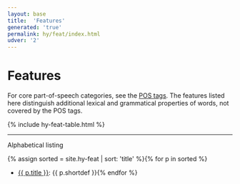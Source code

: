 ```yaml
---
layout: base
title:  'Features'
generated: 'true'
permalink: hy/feat/index.html
udver: '2'
---
```


# Features

For core part-of-speech categories, see the [POS tags](pos/index.html). The features listed here distinguish additional lexical and grammatical properties of words, not covered by the POS tags.

{% include hy-feat-table.html %}

----------

Alphabetical listing

{% assign sorted = site.hy-feat | sort: 'title' %}{% for p in sorted %}
* [{{ p.title }}](): {{ p.shortdef }}{% endfor %}
